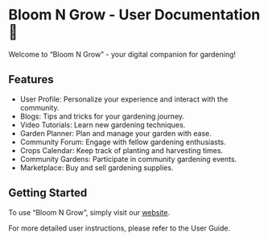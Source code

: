 # Bloom N Grow - User Documentation 🌱
Welcome to “Bloom N Grow” - your digital companion for gardening!

## Features
- User Profile: Personalize your experience and interact with the community.
- Blogs: Tips and tricks for your gardening journey.
- Video Tutorials: Learn new gardening techniques.
- Garden Planner: Plan and manage your garden with ease.
- Community Forum: Engage with fellow gardening enthusiasts.
- Crops Calendar: Keep track of planting and harvesting times.
- Community Gardens: Participate in community gardening events.
- Marketplace: Buy and sell gardening supplies.

## Getting Started
To use “Bloom N Grow”, simply visit our [website](https://www.bloomngrowwith.us/).

For more detailed user instructions, please refer to the User Guide.